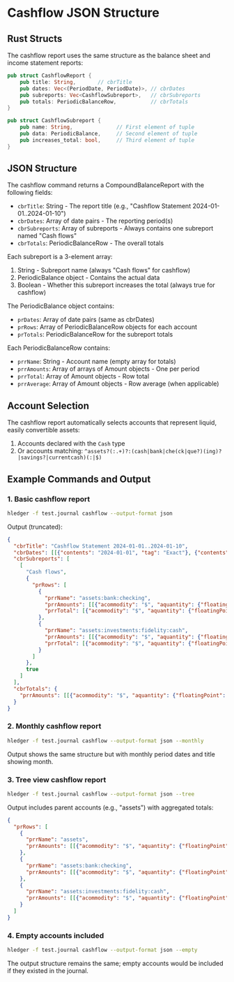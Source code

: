 # Cashflow JSON Structure

## Rust Structs

The cashflow report uses the same structure as the balance sheet and income statement reports:

```rust
pub struct CashflowReport {
    pub title: String,       // cbrTitle
    pub dates: Vec<(PeriodDate, PeriodDate)>, // cbrDates
    pub subreports: Vec<CashflowSubreport>,   // cbrSubreports
    pub totals: PeriodicBalanceRow,           // cbrTotals
}

pub struct CashflowSubreport {
    pub name: String,              // First element of tuple
    pub data: PeriodicBalance,     // Second element of tuple
    pub increases_total: bool,     // Third element of tuple
}
```

## JSON Structure

The cashflow command returns a CompoundBalanceReport with the following fields:

- `cbrTitle`: String - The report title (e.g., "Cashflow Statement 2024-01-01..2024-01-10")
- `cbrDates`: Array of date pairs - The reporting period(s)
- `cbrSubreports`: Array of subreports - Always contains one subreport named "Cash flows"
- `cbrTotals`: PeriodicBalanceRow - The overall totals

Each subreport is a 3-element array:
1. String - Subreport name (always "Cash flows" for cashflow)
2. PeriodicBalance object - Contains the actual data
3. Boolean - Whether this subreport increases the total (always true for cashflow)

The PeriodicBalance object contains:
- `prDates`: Array of date pairs (same as cbrDates)
- `prRows`: Array of PeriodicBalanceRow objects for each account
- `prTotals`: PeriodicBalanceRow for the subreport totals

Each PeriodicBalanceRow contains:
- `prrName`: String - Account name (empty array for totals)
- `prrAmounts`: Array of arrays of Amount objects - One per period
- `prrTotal`: Array of Amount objects - Row total
- `prrAverage`: Array of Amount objects - Row average (when applicable)

## Account Selection

The cashflow report automatically selects accounts that represent liquid, easily convertible assets:

1. Accounts declared with the `Cash` type
2. Or accounts matching: `^assets?(:.+)?:(cash|bank|che(ck|que?)(ing)?|savings?|currentcash)(:|$)`

## Example Commands and Output

### 1. Basic cashflow report
```bash
hledger -f test.journal cashflow --output-format json
```

Output (truncated):
```json
{
  "cbrTitle": "Cashflow Statement 2024-01-01..2024-01-10",
  "cbrDates": [[{"contents": "2024-01-01", "tag": "Exact"}, {"contents": "2024-01-11", "tag": "Exact"}]],
  "cbrSubreports": [
    [
      "Cash flows",
      {
        "prRows": [
          {
            "prrName": "assets:bank:checking",
            "prrAmounts": [[{"acommodity": "$", "aquantity": {"floatingPoint": 80}}]],
            "prrTotal": [{"acommodity": "$", "aquantity": {"floatingPoint": 80}}]
          },
          {
            "prrName": "assets:investments:fidelity:cash",
            "prrAmounts": [[{"acommodity": "$", "aquantity": {"floatingPoint": -300.5}}]],
            "prrTotal": [{"acommodity": "$", "aquantity": {"floatingPoint": -300.5}}]
          }
        ]
      },
      true
    ]
  ],
  "cbrTotals": {
    "prrAmounts": [[{"acommodity": "$", "aquantity": {"floatingPoint": -220.5}}]]
  }
}
```

### 2. Monthly cashflow report
```bash
hledger -f test.journal cashflow --output-format json --monthly
```

Output shows the same structure but with monthly period dates and title showing month.

### 3. Tree view cashflow report
```bash
hledger -f test.journal cashflow --output-format json --tree
```

Output includes parent accounts (e.g., "assets") with aggregated totals:
```json
{
  "prRows": [
    {
      "prrName": "assets",
      "prrAmounts": [[{"acommodity": "$", "aquantity": {"floatingPoint": -220.5}}]]
    },
    {
      "prrName": "assets:bank:checking",
      "prrAmounts": [[{"acommodity": "$", "aquantity": {"floatingPoint": 80}}]]
    },
    {
      "prrName": "assets:investments:fidelity:cash",
      "prrAmounts": [[{"acommodity": "$", "aquantity": {"floatingPoint": -300.5}}]]
    }
  ]
}
```

### 4. Empty accounts included
```bash
hledger -f test.journal cashflow --output-format json --empty
```

The output structure remains the same; empty accounts would be included if they existed in the journal.
